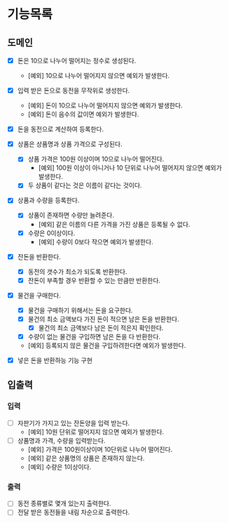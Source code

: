 # 기능목록

## 도메인

- [x] 돈은 10으로 나누어 떨어지는 정수로 생성된다.
  - [예외] 10으로 나누어 떨어지지 않으면 예외가 발생한다.
- [x] 입력 받은 돈으로 동전을 무작위로 생성한다.
  - [예외] 돈이 10으로 나누어 떨어지지 않으면 예외가 발생한다.
  - [예외] 돈이 음수의 값이면 예외가 발생한다.
- [x] 돈을 동전으로 계산하여 등록한다.
- [x] 상품은 상품명과 상품 가격으로 구성된다.
  - [x] 상품 가격은 100원 이상이며 10으로 나누어 떨어진다.
    - [예외] 100원 이상이 아니거나 10 단위로 나누어 떨어지지 않으면 예외가 발생한다.
  - [x] 두 상품이 같다는 것은 이름이 같다는 것이다.
- [x] 상품과 수량을 등록한다.
  - [x] 상품이 존재하면 수량만 늘려준다.
    - [예외] 같은 이름의 다른 가격을 가진 상품은 등록될 수 없다.
  - [x] 수량은 0이상이다.
    - [예외] 수량이 0보다 작으면 예외가 발생한다.
- [x] 잔돈을 반환한다.
  - [x] 동전의 갯수가 최소가 되도록 반환한다.
  - [x] 잔돈이 부족할 경우 반환할 수 있는 만큼만 반환한다.
- [x] 물건을 구매한다.
  - [x] 물건을 구매하기 위해서는 돈을 요구한다.
  - [x] 물건의 최소 금액보다 가진 돈이 적으면 남은 돈을 반환한다.
    - [x] 물건의 최소 금액보다 남은 돈이 적은지 확인한다.
  - [x] 수량이 없는 물건을 구입하면 남은 돈을 다 반환한다.
  - [예외] 등록되지 않은 물건을 구입하려한다면 예외가 발생한다.
- [x] 넣은 돈을 반환하능 기능 구현


## 입출력

### 입력

- [ ] 자판기가 가지고 있는 잔돈양을 입력 받는다.
  - [예외] 10원 단위로 떨어지지 않으면 예외가 발생한다.
- [ ] 상품명과 가격, 수량을 입력받는다.
  - [예외] 가격은 100원이상이며 10단위로 나누어 떨어진다.
  - [예외] 같은 상품명의 상품은 존재하지 않는다.
  - [예외] 수량은 1이상이다.


### 출력

- [ ] 동전 종류별로 몇개 있는지 출력한다.
- [ ] 전달 받은 동전들을 내림 차순으로 출력한다.